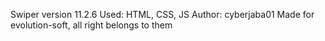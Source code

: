 Swiper version 11.2.6
Used: HTML, CSS, JS
Author: cyberjaba01
Made for evolution-soft, all right belongs to them
